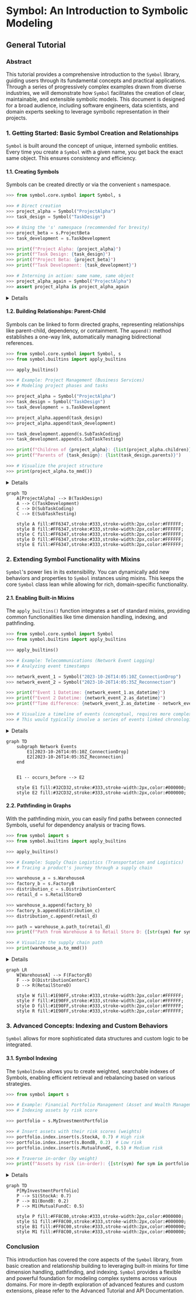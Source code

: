# Symbol: An Introduction to Symbolic Modeling

## General Tutorial

### Abstract

This tutorial provides a comprehensive introduction to the `Symbol` library, guiding users through its fundamental concepts and practical applications. Through a series of progressively complex examples drawn from diverse industries, we will demonstrate how `Symbol` facilitates the creation of clear, maintainable, and extensible symbolic models. This document is designed for a broad audience, including software engineers, data scientists, and domain experts seeking to leverage symbolic representation in their projects.

### 1. Getting Started: Basic Symbol Creation and Relationships

`Symbol` is built around the concept of unique, interned symbolic entities. Every time you create a `Symbol` with a given name, you get back the exact same object. This ensures consistency and efficiency.

#### 1.1. Creating Symbols

Symbols can be created directly or via the convenient `s` namespace.

```python
>>> from symbol.core.symbol import Symbol, s

>>> # Direct creation
>>> project_alpha = Symbol("ProjectAlpha")
>>> task_design = Symbol("TaskDesign")

>>> # Using the 's' namespace (recommended for brevity)
>>> project_beta = s.ProjectBeta
>>> task_development = s.TaskDevelopment

>>> print(f"Project Alpha: {project_alpha}")
>>> print(f"Task Design: {task_design}")
>>> print(f"Project Beta: {project_beta}")
>>> print(f"Task Development: {task_development}")

>>> # Interning in action: same name, same object
>>> project_alpha_again = Symbol("ProjectAlpha")
>>> assert project_alpha is project_alpha_again
```
<details>

```text
Project Alpha: <Symbol: ProjectAlpha>
Task Design: <Symbol: TaskDesign>
Project Beta: <Symbol: ProjectBeta>
Task Development: <Symbol: TaskDevelopment>
```
</details>

#### 1.2. Building Relationships: Parent-Child

Symbols can be linked to form directed graphs, representing relationships like parent-child, dependency, or containment. The `append()` method establishes a one-way link, automatically managing bidirectional references.

```python
>>> from symbol.core.symbol import Symbol, s
>>> from symbol.builtins import apply_builtins

>>> apply_builtins()

>>> # Example: Project Management (Business Services)
>>> # Modeling project phases and tasks

>>> project_alpha = Symbol("ProjectAlpha")
>>> task_design = Symbol("TaskDesign")
>>> task_development = s.TaskDevelopment

>>> project_alpha.append(task_design)
>>> project_alpha.append(task_development)

>>> task_development.append(s.SubTaskCoding)
>>> task_development.append(s.SubTaskTesting)

>>> print(f"Children of {project_alpha}: {list(project_alpha.children)}")
>>> print(f"Parents of {task_design}: {list(task_design.parents)}")

>>> # Visualize the project structure
>>> print(project_alpha.to_mmd())
```
<details>

```text
Children of <Symbol: ProjectAlpha>: [<Symbol: TaskDesign>, <Symbol: TaskDevelopment>]
Parents of <Symbol: TaskDesign>: [<Symbol: ProjectAlpha>]
graph TD
    ProjectAlpha --> TaskDesign
    ProjectAlpha --> TaskDevelopment
    TaskDevelopment --> SubTaskCoding
    TaskDevelopment --> SubTaskTesting
```
</details>

```mermaid
graph TD
    A[ProjectAlpha] --> B(TaskDesign)
    A --> C(TaskDevelopment)
    C --> D(SubTaskCoding)
    C --> E(SubTaskTesting)

    style A fill:#FF6347,stroke:#333,stroke-width:2px,color:#FFFFFF;
    style B fill:#FF6347,stroke:#333,stroke-width:2px,color:#FFFFFF;
    style C fill:#FF6347,stroke:#333,stroke-width:2px,color:#FFFFFF;
    style D fill:#FF6347,stroke:#333,stroke-width:2px,color:#FFFFFF;
    style E fill:#FF6347,stroke:#333,stroke-width:2px,color:#FFFFFF;
```

### 2. Extending Symbol Functionality with Mixins

`Symbol`'s power lies in its extensibility. You can dynamically add new behaviors and properties to `Symbol` instances using mixins. This keeps the core `Symbol` class lean while allowing for rich, domain-specific functionality.

#### 2.1. Enabling Built-in Mixins

The `apply_builtins()` function integrates a set of standard mixins, providing common functionalities like time dimension handling, indexing, and pathfinding.

```python
>>> from symbol.core.symbol import Symbol
>>> from symbol.builtins import apply_builtins

>>> apply_builtins()

>>> # Example: Telecommunications (Network Event Logging)
>>> # Analyzing event timestamps

>>> network_event_1 = Symbol("2023-10-26T14:05:10Z_ConnectionDrop")
>>> network_event_2 = Symbol("2023-10-26T14:05:35Z_Reconnection")

>>> print(f"Event 1 Datetime: {network_event_1.as_datetime}")
>>> print(f"Event 2 Datetime: {network_event_2.as_datetime}")
>>> print(f"Time difference: {network_event_2.as_datetime - network_event_1.as_datetime}")

>>> # Visualize a timeline of events (conceptual, requires more complex Symbol relationships)
>>> # This would typically involve a series of events linked chronologically.
```
<details>

```text
Event 1 Datetime: 2023-10-26 14:05:10
Event 2 Datetime: 2023-10-26 14:05:35
Time difference: 0:00:25
```
</details>

```mermaid
graph TD
    subgraph Network Events
        E1[2023-10-26T14:05:10Z_ConnectionDrop]
        E2[2023-10-26T14:05:35Z_Reconnection]
    end


    E1 -- occurs_before --> E2

    style E1 fill:#32CD32,stroke:#333,stroke-width:2px,color:#000000;
    style E2 fill:#32CD32,stroke:#333,stroke-width:2px,color:#000000;
```
#### 2.2. Pathfinding in Graphs

With the pathfinding mixin, you can easily find paths between connected Symbols, useful for dependency analysis or tracing flows.

```python
>>> from symbol import s
>>> from symbol.builtins import apply_builtins

>>> apply_builtins()

>>> # Example: Supply Chain Logistics (Transportation and Logistics)
>>> # Tracing a product's journey through a supply chain

>>> warehouse_a = s.WarehouseA
>>> factory_b = s.FactoryB
>>> distribution_c = s.DistributionCenterC
>>> retail_d = s.RetailStoreD

>>> warehouse_a.append(factory_b)
>>> factory_b.append(distribution_c)
>>> distribution_c.append(retail_d)

>>> path = warehouse_a.path_to(retail_d)
>>> print(f"Path from Warehouse A to Retail Store D: {[str(sym) for sym in path]}")

>>> # Visualize the supply chain path
>>> print(warehouse_a.to_mmd())
```
<details>

```text
Path from Warehouse A to Retail Store D: ['<Symbol: WarehouseA>', '<Symbol: FactoryB>', '<Symbol: DistributionCenterC>', '<Symbol: RetailStoreD>']
graph TD
    WarehouseA --> FactoryB
    FactoryB --> DistributionCenterC
    DistributionCenterC --> RetailStoreD
```
</details>

```mermaid
graph LR
    W[WarehouseA] --> F(FactoryB)
    F --> D(DistributionCenterC)
    D --> R(RetailStoreD)

    style W fill:#1E90FF,stroke:#333,stroke-width:2px,color:#FFFFFF; 
    style F fill:#1E90FF,stroke:#333,stroke-width:2px,color:#FFFFFF; 
    style D fill:#1E90FF,stroke:#333,stroke-width:2px,color:#FFFFFF; 
    style R fill:#1E90FF,stroke:#333,stroke-width:2px,color:#FFFFFF; 
```

### 3. Advanced Concepts: Indexing and Custom Behaviors

`Symbol` allows for more sophisticated data structures and custom logic to be integrated.

#### 3.1. Symbol Indexing

The `SymbolIndex` allows you to create weighted, searchable indexes of Symbols, enabling efficient retrieval and rebalancing based on various strategies.

```python
>>> from symbol import s

>>> # Example: Financial Portfolio Management (Asset and Wealth Management)
>>> # Indexing assets by risk score

>>> portfolio = s.MyInvestmentPortfolio

>>> # Insert assets with their risk scores (weights)
>>> portfolio.index.insert(s.StockA, 0.7) # High risk
>>> portfolio.index.insert(s.BondB, 0.2)  # Low risk
>>> portfolio.index.insert(s.MutualFundC, 0.5) # Medium risk

>>> # Traverse in-order (by weight)
>>> print(f"Assets by risk (in-order): {[str(sym) for sym in portfolio.index.traverse()]}")

```
<details>

```text
Assets by risk (in-order): ['<Symbol: BondB>', '<Symbol: MutualFundC>', '<Symbol: StockA>']
```
</details>

```mermaid
graph TD
    P[MyInvestmentPortfolio]
    P --> S1(StockA: 0.7)
    P --> B1(BondB: 0.2)
    P --> M1(MutualFundC: 0.5)

    style P fill:#FF8C00,stroke:#333,stroke-width:2px,color:#000000;
    style S1 fill:#FF8C00,stroke:#333,stroke-width:2px,color:#000000;
    style B1 fill:#FF8C00,stroke:#333,stroke-width:2px,color:#000000;
    style M1 fill:#FF8C00,stroke:#333,stroke-width:2px,color:#000000;
```

### Conclusion

This introduction has covered the core aspects of the `Symbol` library, from basic creation and relationship building to leveraging built-in mixins for time dimension handling, pathfinding, and indexing. `Symbol` provides a flexible and powerful foundation for modeling complex systems across various domains. For more in-depth exploration of advanced features and custom extensions, please refer to the Advanced Tutorial and API Documentation.

